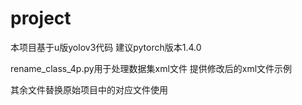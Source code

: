 # project
本项目基于u版yolov3代码
建议pytorch版本1.4.0

rename_class_4p.py用于处理数据集xml文件
提供修改后的xml文件示例

其余文件替换原始项目中的对应文件使用
